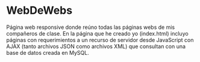 # WebDeWebs
Página web responsive donde reúno todas las páginas webs de mis compañeros de clase.
En la página que he creado yo (index.html) incluyo páginas con requerimientos a un recurso de servidor desde JavaScript con AJAX (tanto archivos JSON como archivos XML) que consultan con una base de datos creada en MySQL.
